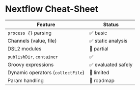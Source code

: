 # Nextflow Cheat-Sheet

| Feature | Status |
|---------|--------|
| `process {}` parsing | ✅ basic |
| Channels (value, file) | ✅ static analysis |
| DSL2 modules | 🚧 partial |
| `publishDir`, `container` | ✅ |
| Groovy expressions | ✅ evaluated safely |
| Dynamic operators (`collectFile`) | 🚧 limited |
| Param handling | 🚧 roadmap |
